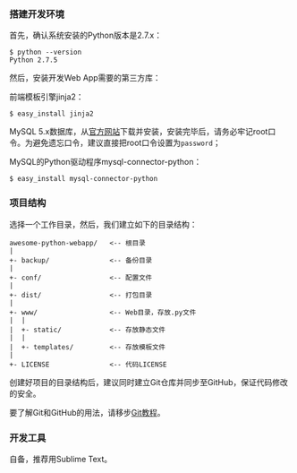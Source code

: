 ### 搭建开发环境

首先，确认系统安装的Python版本是2.7.x：

```
$ python --version
Python 2.7.5

```

然后，安装开发Web App需要的第三方库：

前端模板引擎jinja2：

```
$ easy_install jinja2

```

MySQL 5.x数据库，从[官方网站](http://dev.mysql.com/downloads/mysql/5.6.html)下载并安装，安装完毕后，请务必牢记root口令。为避免遗忘口令，建议直接把root口令设置为`password`；

MySQL的Python驱动程序mysql-connector-python：

```
$ easy_install mysql-connector-python

```

### 项目结构

选择一个工作目录，然后，我们建立如下的目录结构：

```
awesome-python-webapp/   <-- 根目录
|
+- backup/               <-- 备份目录
|
+- conf/                 <-- 配置文件
|
+- dist/                 <-- 打包目录
|
+- www/                  <-- Web目录，存放.py文件
|  |
|  +- static/            <-- 存放静态文件
|  |
|  +- templates/         <-- 存放模板文件
|
+- LICENSE               <-- 代码LICENSE

```

创建好项目的目录结构后，建议同时建立Git仓库并同步至GitHub，保证代码修改的安全。

要了解Git和GitHub的用法，请移步[Git教程](http://www.liaoxuefeng.com/wiki/0013739516305929606dd18361248578c67b8067c8c017b000)。

### 开发工具

自备，推荐用Sublime Text。